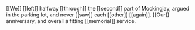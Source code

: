[[We]] [[left]] halfway [[through]] the [[second]] part of Mockingjay, argued in the parking lot, and never [[saw]] each [[other]] [[again]]. [[Our]] anniversary, and overall a fitting [[memorial]] service.  
